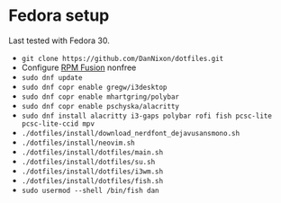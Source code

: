 # Fedora setup

Last tested with Fedora 30.

- `git clone https://github.com/DanNixon/dotfiles.git`
- Configure [RPM Fusion](https://rpmfusion.org/) nonfree
- `sudo dnf update`
- `sudo dnf copr enable gregw/i3desktop`
- `sudo dnf copr enable mhartgring/polybar`
- `sudo dnf copr enable pschyska/alacritty`
- `sudo dnf install alacritty i3-gaps polybar rofi fish pcsc-lite pcsc-lite-ccid mpv`
- `./dotfiles/install/download_nerdfont_dejavusansmono.sh`
- `./dotfiles/install/neovim.sh`
- `./dotfiles/install/dotfiles/main.sh`
- `./dotfiles/install/dotfiles/su.sh`
- `./dotfiles/install/dotfiles/i3wm.sh`
- `./dotfiles/install/dotfiles/fish.sh`
- `sudo usermod --shell /bin/fish dan`
